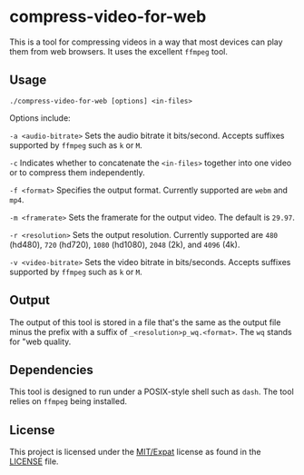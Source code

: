 # compress-video-for-web

This is a tool for compressing videos in a way that most devices can
play them from web browsers.  It uses the excellent `ffmpeg` tool.

## Usage

    ./compress-video-for-web [options] <in-files>

Options include:

`-a <audio-bitrate>` Sets the audio bitrate it bits/second.  Accepts
suffixes supported by `ffmpeg` such as `k` or `M`.

`-c` Indicates whether to concatenate the `<in-files>` together into
one video or to compress them independently.

`-f <format>` Specifies the output format.  Currently supported are
`webm` and `mp4`.

`-m <framerate>` Sets the framerate for the output video.  The default
is `29.97`.

`-r <resolution>` Sets the output resolution.  Currently supported are
`480` (hd480), `720` (hd720), `1080` (hd1080), `2048` (2k), and `4096`
(4k).

`-v <video-bitrate>` Sets the video bitrate in bits/seconds.  Accepts
suffixes supported by `ffmpeg` such as `k` or `M`.

## Output

The output of this tool is stored in a file that's the same as the
output file minus the prefix with a suffix of
`_<resolution>p_wq.<format>`.  The `wq` stands for "web quality.

## Dependencies

This tool is designed to run under a POSIX-style shell such as `dash`.
The tool relies on `ffmpeg` being installed.

## License

This project is licensed under the
[MIT/Expat](https://opensource.org/licenses/MIT) license as found in
the [LICENSE](./LICENSE) file.
